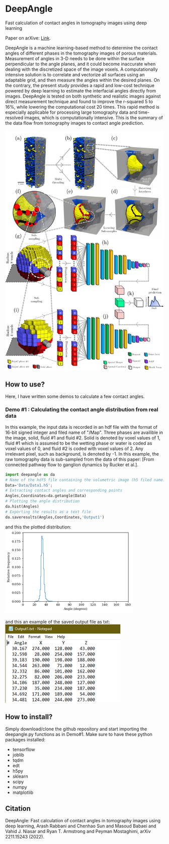 # DeepAngle
Fast calculation of contact angles in tomography images using deep learning

Paper on arXive: [Link](https://arxiv.org/abs/2211.15243).

DeepAngle is a machine learning-based method to determine the contact angles of different phases in the tomography images of porous materials. Measurement of angles in 3-D needs to be done within the surface perpendicular to the angle planes, and it could become inaccurate when dealing with the discretized space of the image voxels. A computationally intensive solution is to correlate and vectorize all surfaces using an adaptable grid, and then measure the angles within the desired planes. On the contrary, the present study provides a rapid and low-cost technique powered by deep learning to estimate the interfacial angles directly from images. DeepAngle is tested on both synthetic and realistic images against direct measurement technique and found to improve the r-squared 5 to 16%, while lowering the computational cost 20 times. This rapid method is especially applicable for processing large tomography data and time-resolved images, which is computationally intensive.
This is the summary of the data flow from tomography images to contact angle prediction. 
<br><br>
![](img/Figure.jpg)
<br>

## How to use?
Here, I have written some demos to calculate a few contact angles. 

### Demo #1 : Calculating the contact angle distribution from real data
In this example, the input data is recorded in an hdf file with the format of 16-bit signed integer and filed name of "/Map". Three phases are availible in the image, solid, fluid #1 and fluid #2. Solid is denoted by voxel values of 1, fluid #1 which is assumed to be the wetting phase or water is coded as voxel values of 0, and fluid #2 is coded with voxel values of 2. Any irrelevant pixel, such as background, is denoted by -1. 
In this example, the raw tomography data is sub-sampled from the data of this paper: [From connected pathway flow to ganglion dynamics by Rucker et al.].
```python
import deepangle as da
# Name of the hdf5 file containing the volumetric image (h5 filed name: /Map)
Data='Data/Data1.h5';
# Extracting contact angles and corresponding points 
Angles,Coordinates=da.getangle(Data)
# Plotting the angle distribution
da.hist(Angles)
# Exporting the results as a text file
da.saveresults(Angles,Coordinates,'Output1')
```
and this the plotted distribution:
<br>
![](img/dist1.png)
<br>
<br>
and this an example of the saved output file as txt:
<br>
![](img/output.png)
<br>
## How to install? 
Simply download/clone the github repository and start importing the deepangle.py functions as in Demo#1. Make sure to have these python packages installed:
* tensorflow
* joblib
* tqdm
* edt
* h5py
* sklearn
* scipy
* numpy
* matplotlib


## Citation
DeepAngle: Fast calculation of contact angles in tomography images using deep learning, Arash Rabbani and Chenhao Sun and Masoud Babaei and Vahid J. Niasar and Ryan T. Armstrong and Peyman Mostaghimi, arXiv 2211.15243 (2022).

